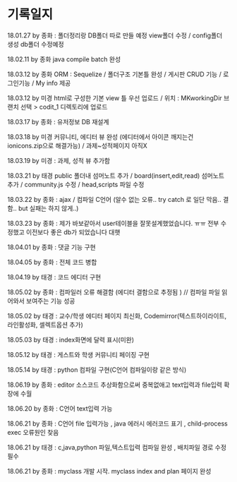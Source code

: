 # 기록일지



18.01.27 by 종화   : 폴더정리랑 DB폴더 따로 만들 예정 view폴더 수정 / config폴더 생성 db폴더 수정예정

18.02.11 by 종화 java compile batch 완성

18.03.12 by 종화 ORM  : Sequelize / 폴더구조 기본틀 완성 / 게시판 CRUD 기능 / 로그인기능 /  My info 제공  

18.03.12 by 미경  html로 구성한 기본 view 틀 우선 업로드 / 위치 : MKworkingDir 브랜치 선택 > codit_1 디렉토리에 업로드

18.03.17 by 종화 : 유저정보 DB 재설계

18.03.18 by 미경 커뮤니티, 에디터 뷰 완성 (에디터에서 아이콘 깨지는건 ionicons.zip으로 해결가능) / 과제~성적페이지 아직X

18.03.19 by 미경 : 과제, 성적 뷰 추가함

18.03.21 by 태경 public 폴더내 섬머노트 추가 / board(insert,edit,read) 섬머노트 추가 / community.js 수정 / head,scripts 파일 수정

18.03.22 by 종화 : ajax  / 컴파일 C언어 (알수 없는 오류.. try catch 로 일단 막음.. 결함.. but 실패는 하지 않게..)

18.03.23 by 종화 : 제가 바보같아서 user테이블을 잘못설계했었습니다. ㅠㅠ  전부 수정했고 이전보다 좋은 db가 되었습니다 대햇

18.04.01 by 종화 : 댓글 기능 구현  

18.04.05 by 종화 : 전체 코드 병합

18.04.19 by 태경 : 코드 에디터 구현

18.05.02 by 종화 : 컴파일러 오류 해결함 (에디터 결함으로 추정됨 ) // 컴파일 파일 읽어와서 보여주는 기능 성공

18.05.02 by 태경 : 교수/학생 에디터 페이지 최신화, Codemirror(텍스트하이라이트, 라인활성화, 셀렉트옵션 추가)

18.05.03 by 태경 : index화면에 달력 표시(미완)

18.05.12 by 태경 : 게스트와 학생 커뮤니티 페이징 구현

18.05.14 by 태경 : python 컴파일 구현(C언어 컴파일이랑 같은 방식)

18.06.19 by 종화 : editor 소스코드 추상화함으로써 중복없애고 text입력과 file입력 확장에 수월

18.06.20 by 종화 : C언어 text입력 가능

18.06.21 by 종화 : C언어 file 입력가능 , java 에러시 에러코드 표기 , child-process exec 오류원인 찾음

18.06.21 by 태경 : c,java,python 파일,텍스트입력 컴파일 완성 , 배치파일 경로 수정필수

18.06.21 by 종화 : myclass 개발 시작. myclass index and plan 페이지 완성
